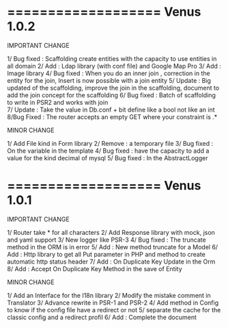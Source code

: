 ===================
Venus 1.0.2
===================

IMPORTANT CHANGE

1/ Bug fixed : Scaffolding create entities with the capacity to use entities in all domain 
2/ Add : Ldap library (with conf file) and Google Map Pro 
3/ Add : Image library
4/ Bug fixed : When you do an inner join , correction in the entity for the join, Insert is now possible with a join entity
5/ Update : Big updated of the scaffolding, improve the join in the scaffolding, document to add the join concept for the scaffolding
6/ Bug fixed : Batch of scaffolding to write in PSR2 and works with join  
7/ Update : Take the value in Db.conf + bit define like a bool not like an int 
8/Bug Fixed : The router accepts an empty GET where your constraint is .*

MINOR CHANGE

1/ Add File kind in Form library
2/ Remove : a temporary file 
3/ Bug fixed : On the variable in the template 
4/ Bug fixed : have the capacity to add a value for the kind decimal of mysql 
5/ Bug fixed : In the AbstractLogger 

===================
Venus 1.0.1
===================

IMPORTANT CHANGE

1/ Router take * for all characters
2/ Add Response library with mock, json and yaml support
3/ New logger like PSR-3
4/ Bug fixed : The truncate method in the ORM is in error
5/ Add : New method truncate for a Model
6/ Add : Http library to get all Put parameter in PHP and method to create automatic http status header
7/ Add : On Duplicate Key Update in the Orm
8/ Add : Accept On Duplicate Key Method in the save of Entity

MINOR CHANGE

1/ Add an Interface for the I18n library
2/ Modify the mistake comment in Translator
3/ Advance rewrite in PSR-1 and PSR-2
4/ Add method in Config to know if the config file have a redirect or not
5/ separate the cache for the classic config and a redirect profil
6/ Add : Complete the document
